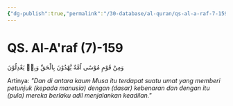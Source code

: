 ```yaml
---
{"dg-publish":true,"permalink":"/30-database/al-quran/qs-al-a-raf-7-159/"}
---
```



# QS. Al-A'raf (7)-159
وَمِنْ قَوْمِ مُوْسٰٓى اُمَّةٌ يَّهْدُوْنَ بِالْحَقِّ وَبِهٖ يَعْدِلُوْنَ

Artinya: *"Dan di antara kaum Musa itu terdapat suatu umat yang memberi petunjuk (kepada manusia) dengan (dasar) kebenaran dan dengan itu (pula) mereka berlaku adil menjalankan keadilan."*
